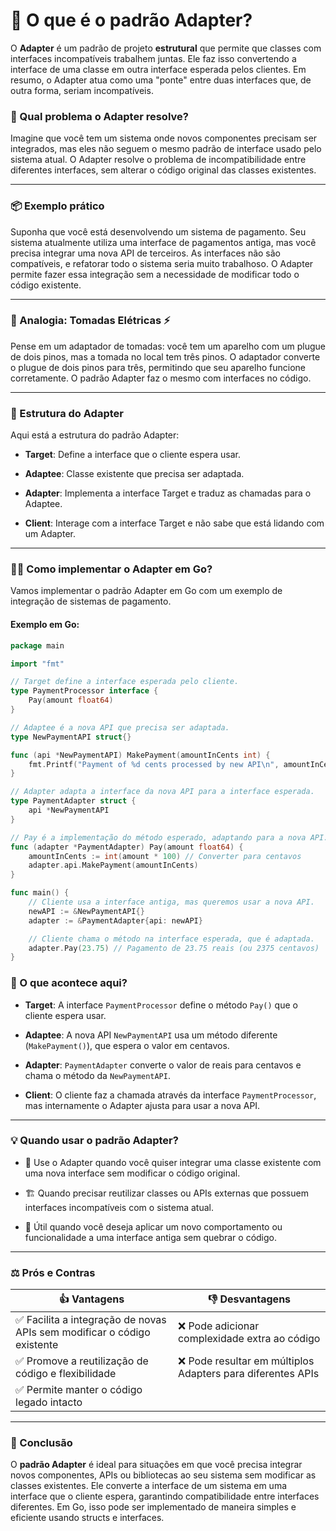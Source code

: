 # 📖 O que é o padrão Adapter?

O **Adapter** é um padrão de projeto **estrutural** que permite que classes com interfaces incompatíveis trabalhem juntas. Ele faz isso convertendo a interface de uma classe em outra interface esperada pelos clientes. Em resumo, o Adapter atua como uma "ponte" entre duas interfaces que, de outra forma, seriam incompatíveis.

### 🤔 Qual problema o Adapter resolve?

Imagine que você tem um sistema onde novos componentes precisam ser integrados, mas eles não seguem o mesmo padrão de interface usado pelo sistema atual. O Adapter resolve o problema de incompatibilidade entre diferentes interfaces, sem alterar o código original das classes existentes.

---

### 📦 Exemplo prático

Suponha que você está desenvolvendo um sistema de pagamento. Seu sistema atualmente utiliza uma interface de pagamentos antiga, mas você precisa integrar uma nova API de terceiros. As interfaces não são compatíveis, e refatorar todo o sistema seria muito trabalhoso. O Adapter permite fazer essa integração sem a necessidade de modificar todo o código existente.

---

### 🚗 Analogia: Tomadas Elétricas ⚡

Pense em um adaptador de tomadas: você tem um aparelho com um plugue de dois pinos, mas a tomada no local tem três pinos. O adaptador converte o plugue de dois pinos para três, permitindo que seu aparelho funcione corretamente. O padrão Adapter faz o mesmo com interfaces no código.

---

### 🧱 Estrutura do Adapter

Aqui está a estrutura do padrão Adapter:

- **Target**: Define a interface que o cliente espera usar.

- **Adaptee**: Classe existente que precisa ser adaptada.

- **Adapter**: Implementa a interface Target e traduz as chamadas para o Adaptee.

- **Client**: Interage com a interface Target e não sabe que está lidando com um Adapter.

---

### 👨‍💻 Como implementar o Adapter em Go?

Vamos implementar o padrão Adapter em Go com um exemplo de integração de sistemas de pagamento.

#### Exemplo em Go:
```go
package main

import "fmt"

// Target define a interface esperada pelo cliente.
type PaymentProcessor interface {
    Pay(amount float64)
}

// Adaptee é a nova API que precisa ser adaptada.
type NewPaymentAPI struct{}

func (api *NewPaymentAPI) MakePayment(amountInCents int) {
    fmt.Printf("Payment of %d cents processed by new API\n", amountInCents)
}

// Adapter adapta a interface da nova API para a interface esperada.
type PaymentAdapter struct {
    api *NewPaymentAPI
}

// Pay é a implementação do método esperado, adaptando para a nova API.
func (adapter *PaymentAdapter) Pay(amount float64) {
    amountInCents := int(amount * 100) // Converter para centavos
    adapter.api.MakePayment(amountInCents)
}

func main() {
    // Cliente usa a interface antiga, mas queremos usar a nova API.
    newAPI := &NewPaymentAPI{}
    adapter := &PaymentAdapter{api: newAPI}

    // Cliente chama o método na interface esperada, que é adaptada.
    adapter.Pay(23.75) // Pagamento de 23.75 reais (ou 2375 centavos)
}
```

### 🧠 O que acontece aqui?
- **Target**: A interface `PaymentProcessor` define o método `Pay()` que o cliente espera usar.

- **Adaptee**: A nova API `NewPaymentAPI` usa um método diferente (`MakePayment()`), que espera o valor em centavos.

- **Adapter**: `PaymentAdapter` converte o valor de reais para centavos e chama o método da `NewPaymentAPI`.

- **Client**: O cliente faz a chamada através da interface `PaymentProcessor`, mas internamente o Adapter ajusta para usar a nova API.

---

### 💡 Quando usar o padrão Adapter?
- 🔌 Use o Adapter quando você quiser integrar uma classe existente com uma nova interface sem modificar o código original.

- 🏗️ Quando precisar reutilizar classes ou APIs externas que possuem interfaces incompatíveis com o sistema atual.

- 🔄 Útil quando você deseja aplicar um novo comportamento ou funcionalidade a uma interface antiga sem quebrar o código.

---

### ⚖️ Prós e Contras
| 👍 Vantagens | 👎 Desvantagens |
| ---- | ---- |
| ✅ Facilita a integração de novas APIs sem modificar o código existente | ❌ Pode adicionar complexidade extra ao código |
| ✅ Promove a reutilização de código e flexibilidade | ❌ Pode resultar em múltiplos Adapters para diferentes APIs |
| ✅ Permite manter o código legado intacto | |

---

### 🎯 Conclusão
O **padrão Adapter** é ideal para situações em que você precisa integrar novos componentes, APIs ou bibliotecas ao seu sistema sem modificar as classes existentes. Ele converte a interface de um sistema em uma interface que o cliente espera, garantindo compatibilidade entre interfaces diferentes. Em Go, isso pode ser implementado de maneira simples e eficiente usando structs e interfaces.